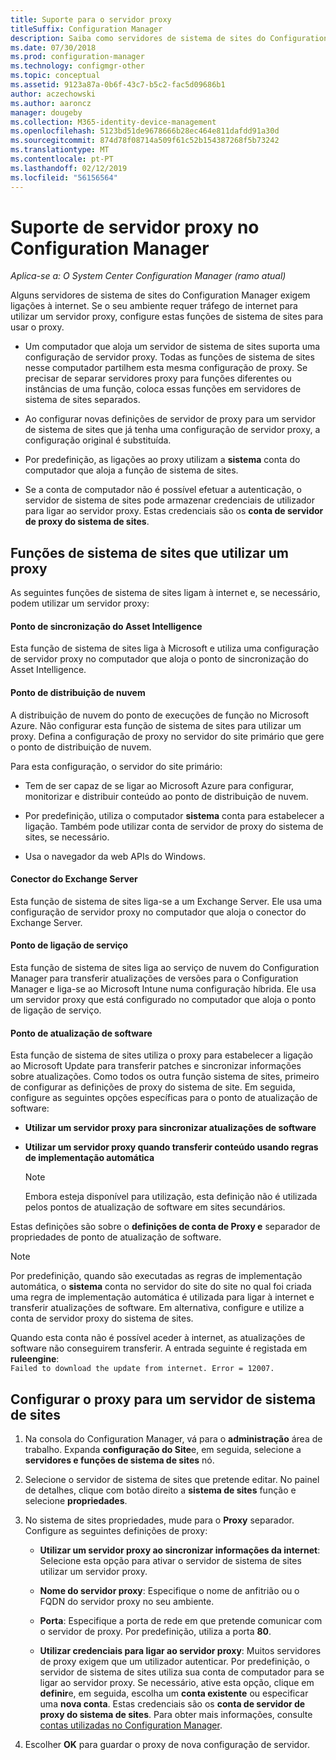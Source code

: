 ```yaml
---
title: Suporte para o servidor proxy
titleSuffix: Configuration Manager
description: Saiba como servidores de sistema de sites do Configuration Manager utilizam servidores proxy.
ms.date: 07/30/2018
ms.prod: configuration-manager
ms.technology: configmgr-other
ms.topic: conceptual
ms.assetid: 9123a87a-0b6f-43c7-b5c2-fac5d09686b1
author: aczechowski
ms.author: aaroncz
manager: dougeby
ms.collection: M365-identity-device-management
ms.openlocfilehash: 5123bd51de9678666b28ec464e811dafdd91a30d
ms.sourcegitcommit: 874d78f08714a509f61c52b154387268f5b73242
ms.translationtype: MT
ms.contentlocale: pt-PT
ms.lasthandoff: 02/12/2019
ms.locfileid: "56156564"
---
```

# <a name="proxy-server-support-in-configuration-manager"></a>Suporte de servidor proxy no Configuration Manager

*Aplica-se a: O System Center Configuration Manager (ramo atual)*

Alguns servidores de sistema de sites do Configuration Manager exigem ligações à internet. Se o seu ambiente requer tráfego de internet para utilizar um servidor proxy, configure estas funções de sistema de sites para usar o proxy.  

-   Um computador que aloja um servidor de sistema de sites suporta uma configuração de servidor proxy. Todas as funções de sistema de sites nesse computador partilhem esta mesma configuração de proxy. Se precisar de separar servidores proxy para funções diferentes ou instâncias de uma função, coloca essas funções em servidores de sistema de sites separados.  

-   Ao configurar novas definições de servidor de proxy para um servidor de sistema de sites que já tenha uma configuração de servidor proxy, a configuração original é substituída.  

-   Por predefinição, as ligações ao proxy utilizam a **sistema** conta do computador que aloja a função de sistema de sites.  

-   Se a conta de computador não é possível efetuar a autenticação, o servidor de sistema de sites pode armazenar credenciais de utilizador para ligar ao servidor proxy. Estas credenciais são os **conta de servidor de proxy do sistema de sites**.  



## <a name="site-system-roles-that-use-a-proxy"></a>Funções de sistema de sites que utilizar um proxy

As seguintes funções de sistema de sites ligam à internet e, se necessário, podem utilizar um servidor proxy:  


#### <a name="asset-intelligence-synchronization-point"></a>Ponto de sincronização do Asset Intelligence
Esta função de sistema de sites liga à Microsoft e utiliza uma configuração de servidor proxy no computador que aloja o ponto de sincronização do Asset Intelligence.  


#### <a name="cloud-distribution-point"></a>Ponto de distribuição de nuvem
A distribuição de nuvem do ponto de execuções de função no Microsoft Azure. Não configurar esta função de sistema de sites para utilizar um proxy. Defina a configuração de proxy no servidor do site primário que gere o ponto de distribuição de nuvem.  

Para esta configuração, o servidor do site primário:  

-   Tem de ser capaz de se ligar ao Microsoft Azure para configurar, monitorizar e distribuir conteúdo ao ponto de distribuição de nuvem.  

-   Por predefinição, utiliza o computador **sistema** conta para estabelecer a ligação. Também pode utilizar conta de servidor de proxy do sistema de sites, se necessário.  

-   Usa o navegador da web APIs do Windows.  


#### <a name="exchange-server-connector"></a>Conector do Exchange Server
Esta função de sistema de sites liga-se a um Exchange Server. Ele usa uma configuração de servidor proxy no computador que aloja o conector do Exchange Server.  


#### <a name="service-connection-point"></a>Ponto de ligação de serviço
Esta função de sistema de sites liga ao serviço de nuvem do Configuration Manager para transferir atualizações de versões para o Configuration Manager e liga-se ao Microsoft Intune numa configuração híbrida. Ele usa um servidor proxy que está configurado no computador que aloja o ponto de ligação de serviço.  


#### <a name="software-update-point"></a>Ponto de atualização de software
Esta função de sistema de sites utiliza o proxy para estabelecer a ligação ao Microsoft Update para transferir patches e sincronizar informações sobre atualizações. Como todos os outra função sistema de sites, primeiro de configurar as definições de proxy do sistema de site. Em seguida, configure as seguintes opções específicas para o ponto de atualização de software:  

-   **Utilizar um servidor proxy para sincronizar atualizações de software**  

-   **Utilizar um servidor proxy quando transferir conteúdo usando regras de implementação automática**  

    > [!Note]  
    > Embora esteja disponível para utilização, esta definição não é utilizada pelos pontos de atualização de software em sites secundários.  

Estas definições são sobre o **definições de conta de Proxy e** separador de propriedades de ponto de atualização de software.  

> [!NOTE]  
>  Por predefinição, quando são executadas as regras de implementação automática, o **sistema** conta no servidor do site do site no qual foi criada uma regra de implementação automática é utilizada para ligar à internet e transferir atualizações de software. Em alternativa, configure e utilize a conta de servidor proxy do sistema de sites. 
>   
>  Quando esta conta não é possível aceder à internet, as atualizações de software não conseguirem transferir. A entrada seguinte é registada em **ruleengine**:  
> `Failed to download the update from internet. Error = 12007.`  



## <a name="configure-the-proxy-for-a-site-system-server"></a>Configurar o proxy para um servidor de sistema de sites  

1.  Na consola do Configuration Manager, vá para o **administração** área de trabalho. Expanda **configuração do Site**e, em seguida, selecione a **servidores e funções de sistema de sites** nó.  

2.  Selecione o servidor de sistema de sites que pretende editar. No painel de detalhes, clique com botão direito a **sistema de sites** função e selecione **propriedades**.  

3.  No sistema de sites propriedades, mude para o **Proxy** separador. Configure as seguintes definições de proxy:  

    - **Utilizar um servidor proxy ao sincronizar informações da internet**: Selecione esta opção para ativar o servidor de sistema de sites utilizar um servidor proxy.  

    - **Nome do servidor proxy**: Especifique o nome de anfitrião ou o FQDN do servidor proxy no seu ambiente.  

    - **Porta**: Especifique a porta de rede em que pretende comunicar com o servidor de proxy. Por predefinição, utiliza a porta **80**.  

    - **Utilizar credenciais para ligar ao servidor proxy**: Muitos servidores de proxy exigem que um utilizador autenticar. Por predefinição, o servidor de sistema de sites utiliza sua conta de computador para se ligar ao servidor proxy. Se necessário, ative esta opção, clique em **definir**e, em seguida, escolha um **conta existente** ou especificar uma **nova conta**. Estas credenciais são os **conta de servidor de proxy do sistema de sites**.  Para obter mais informações, consulte [contas utilizadas no Configuration Manager](/sccm/core/plan-design/hierarchy/accounts).  

4.  Escolher **OK** para guardar o proxy de nova configuração de servidor.  
